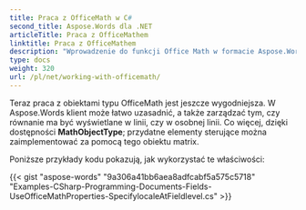 ```yaml
---
title: Praca z OfficeMath w C#
second_title: Aspose.Words dla .NET
articleTitle: Praca z OfficeMathem
linktitle: Praca z OfficeMathem
description: "Wprowadzenie do funkcji Office Math w formacie Aspose.Words dla .NET."
type: docs
weight: 320
url: /pl/net/working-with-officemath/
---
```


Teraz praca z obiektami typu OfficeMath jest jeszcze wygodniejsza. W Aspose.Words klient może łatwo uzasadnić, a także zarządzać tym, czy równanie ma być wyświetlane w linii, czy w osobnej linii. Co więcej, dzięki dostępności **MathObjectType**; przydatne elementy sterujące można zaimplementować za pomocą tego obiektu matrix.

Poniższe przykłady kodu pokazują, jak wykorzystać te właściwości:

{{< gist "aspose-words" "9a306a41bb6aea8adfcabf5a575c5718" "Examples-CSharp-Programming-Documents-Fields-UseOfficeMathProperties-SpecifylocaleAtFieldlevel.cs" >}}
